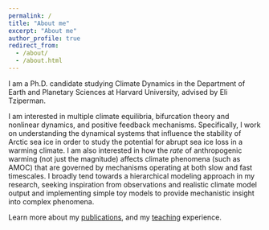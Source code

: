 ```yaml
---
permalink: /
title: "About me"
excerpt: "About me"
author_profile: true
redirect_from: 
  - /about/
  - /about.html
---
```


I am a Ph.D. candidate studying Climate Dynamics in the Department of Earth and Planetary Sciences at Harvard University, advised by Eli Tziperman.

I am interested in multiple climate equilibria, bifurcation theory and nonlinear dynamics, and positive feedback mechanisms. Specifically, I work on understanding the dynamical systems that influence the stability of Arctic sea ice in order to study the potential for abrupt sea ice loss in a warming climate. I am also interested in how the _rate_ of anthropogenic warming (not just the magnitude) affects climate phenomena (such as AMOC) that are governed by mechanisms operating at both slow and fast timescales. I broadly tend towards a hierarchical modeling approach in my research, seeking inspiration from observations and realistic climate model output and implementing simple toy models to provide mechanistic insight into complex phenomena. 

Learn more about my [publications](https://camillehankel.github.io/publications/), and my [teaching](https://camillehankel.github.io/teaching/) experience.
